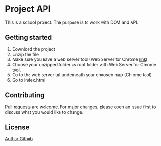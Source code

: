 # Project API

This is a school project. The purpose is to work with DOM and API.
## Getting started

1. Download the project
2. Unzip the file
3. Make sure you have a web server tool (Web Server for Chrome
 [link](https://chrome.google.com/webstore/detail/web-server-for-chrome/ofhbbkphhbklhfoeikjpcbhemlocgigb?hl=en))
4. Choose your unzipped folder as root folder with Web Server for Chrome tool.
5. Go to the web server url underneath your choosen map (Chrome tool)
6. Go to index.html


## Contributing
Pull requests are welcome. For major changes, please open an issue first to discuss what you would like to change.


## License
[Author Github](https://github.com/Ardaipek)